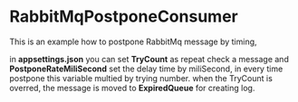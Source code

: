 # RabbitMqPostponeConsumer

This is an example how to postpone RabbitMq message by timing, 

in **appsettings.json** you can set **TryCount** as repeat check a message
and **PostponeRateMiliSecond** set the delay time by miliSecond, in every time postpone 
this variable multied by trying number.
when the TryCount is overred, the message is moved to **ExpiredQueue** for creating log.

